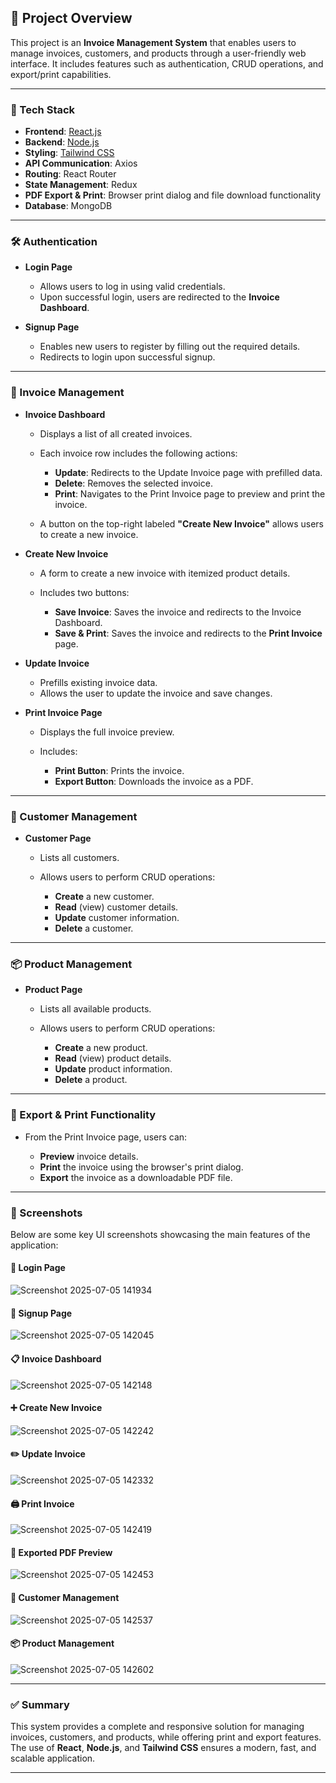 ## 📄 Project Overview

This project is an **Invoice Management System** that enables users to manage invoices, customers, and products through a user-friendly web interface. It includes features such as authentication, CRUD operations, and export/print capabilities.

---

### 🚀 Tech Stack

* **Frontend**: [React.js](https://reactjs.org/)
* **Backend**: [Node.js](https://nodejs.org/)
* **Styling**: [Tailwind CSS](https://tailwindcss.com/)
* **API Communication**: Axios
* **Routing**: React Router
* **State Management**: Redux
* **PDF Export & Print**: Browser print dialog and file download functionality
* **Database**: MongoDB

---

### 🛠️ Authentication

* **Login Page**

  * Allows users to log in using valid credentials.
  * Upon successful login, users are redirected to the **Invoice Dashboard**.

* **Signup Page**

  * Enables new users to register by filling out the required details.
  * Redirects to login upon successful signup.

---

### 📑 Invoice Management

* **Invoice Dashboard**

  * Displays a list of all created invoices.
  * Each invoice row includes the following actions:

    * **Update**: Redirects to the Update Invoice page with prefilled data.
    * **Delete**: Removes the selected invoice.
    * **Print**: Navigates to the Print Invoice page to preview and print the invoice.
  * A button on the top-right labeled **"Create New Invoice"** allows users to create a new invoice.

* **Create New Invoice**

  * A form to create a new invoice with itemized product details.
  * Includes two buttons:

    * **Save Invoice**: Saves the invoice and redirects to the Invoice Dashboard.
    * **Save & Print**: Saves the invoice and redirects to the **Print Invoice** page.

* **Update Invoice**

  * Prefills existing invoice data.
  * Allows the user to update the invoice and save changes.

* **Print Invoice Page**

  * Displays the full invoice preview.
  * Includes:

    * **Print Button**: Prints the invoice.
    * **Export Button**: Downloads the invoice as a PDF.

---

### 👥 Customer Management

* **Customer Page**

  * Lists all customers.
  * Allows users to perform CRUD operations:

    * **Create** a new customer.
    * **Read** (view) customer details.
    * **Update** customer information.
    * **Delete** a customer.

---

### 📦 Product Management

* **Product Page**

  * Lists all available products.
  * Allows users to perform CRUD operations:

    * **Create** a new product.
    * **Read** (view) product details.
    * **Update** product information.
    * **Delete** a product.

---

### 🧾 Export & Print Functionality

* From the Print Invoice page, users can:

  * **Preview** invoice details.
  * **Print** the invoice using the browser's print dialog.
  * **Export** the invoice as a downloadable PDF file.

---

### 📸 Screenshots

Below are some key UI screenshots showcasing the main features of the application:

#### 🔐 Login Page

![Screenshot 2025-07-05 141934](https://github.com/user-attachments/assets/522127fe-670e-4c1d-a32b-b67a798eef82)

#### 📝 Signup Page

![Screenshot 2025-07-05 142045](https://github.com/user-attachments/assets/074dd046-7a16-41da-9526-014afebbb9d9)


#### 📋 Invoice Dashboard

![Screenshot 2025-07-05 142148](https://github.com/user-attachments/assets/c1de6b44-6944-40cc-8708-92c364b9f384)


#### ➕ Create New Invoice

![Screenshot 2025-07-05 142242](https://github.com/user-attachments/assets/bcf0e9dc-3205-41b1-8a75-1aff3559e916)


#### ✏️ Update Invoice

![Screenshot 2025-07-05 142332](https://github.com/user-attachments/assets/fd64a809-9602-4bcf-871a-9cdaf9fb0f37)


#### 🖨️ Print Invoice

![Screenshot 2025-07-05 142419](https://github.com/user-attachments/assets/c42c5bd9-36d3-471c-bc45-24047f2aa37a)


#### 🧾 Exported PDF Preview

![Screenshot 2025-07-05 142453](https://github.com/user-attachments/assets/c03cf5e6-9185-4dfd-b8a3-aa6b774bc129)


#### 👥 Customer Management

![Screenshot 2025-07-05 142537](https://github.com/user-attachments/assets/db7b7436-f52d-4f71-bf1d-1027035a833a)


#### 📦 Product Management

![Screenshot 2025-07-05 142602](https://github.com/user-attachments/assets/5461da7f-f0c3-424c-b141-2182acdbef3b)


---

### ✅ Summary

This system provides a complete and responsive solution for managing invoices, customers, and products, while offering print and export features. The use of **React**, **Node.js**, and **Tailwind CSS** ensures a modern, fast, and scalable application.

---

